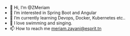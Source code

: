 - 👋 Hi, I’m @ZMeriam
- 👀 I’m interested in Spring Boot and Angular
- 🌱 I’m currently learning Devops, Docker, Kubernetes etc..
- 💞️ I love swimming and singing.
- 📫 How to reach me meriam.zayani@esprit.tn

<!---
ZMeriam/ZMeriam is a ✨ special ✨ repository because its `README.md` (this file) appears on your GitHub profile.
You can click the Preview link to take a look at your changes.
--->
